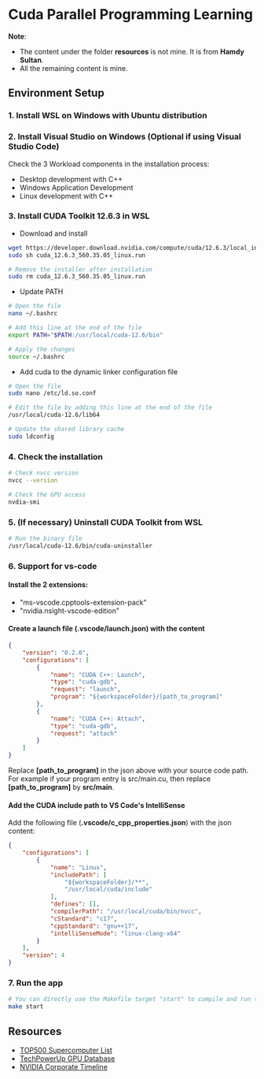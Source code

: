 # Cuda Parallel Programming Learning

**Note**: 
- The content under the folder **resources** is not mine. It is from **Hamdy Sultan**.
- All the remaining content is mine.

## Environment Setup

### 1. Install WSL on Windows with Ubuntu distribution

### 2. Install Visual Studio on Windows (Optional if using Visual Studio Code)
Check the 3 Workload components in the installation process:
- Desktop development with C++
- Windows Application Development
- Linux development with C++

### 3. Install CUDA Toolkit 12.6.3 in WSL

- Download and install
```bash
wget https://developer.download.nvidia.com/compute/cuda/12.6.3/local_installers/cuda_12.6.3_560.35.05_linux.run
sudo sh cuda_12.6.3_560.35.05_linux.run
```
```bash
# Remove the installer after installation
sudo rm cuda_12.6.3_560.35.05_linux.run
```

- Update PATH
```bash
# Open the file
nano ~/.bashrc
```
```bash
# Add this line at the end of the file
export PATH="$PATH:/usr/local/cuda-12.6/bin"
```
```bash
# Apply the changes
source ~/.bashrc
```

- Add cuda to the dynamic linker configuration file
```bash
# Open the file
sudo nano /etc/ld.so.conf
```
```bash
# Edit the file by adding this line at the end of the file
/usr/local/cuda-12.6/lib64
```
```bash
# Update the shared library cache
sudo ldconfig
```

### 4. Check the installation
```bash
# Check nvcc version
nvcc --version
```
```bash
# Check the GPU access
nvdia-smi
```

### 5. (If necessary) Uninstall CUDA Toolkit from WSL
```bash
# Run the binary file
/usr/local/cuda-12.6/bin/cuda-uninstaller
```

### 6. Support for vs-code

#### Install the 2 extensions:
- "ms-vscode.cpptools-extension-pack"
- "nvidia.nsight-vscode-edition"

#### Create a launch file (**.vscode/launch.json**) with the content
```json
{
    "version": "0.2.0",
    "configurations": [
        {
            "name": "CUDA C++: Launch",
            "type": "cuda-gdb",
            "request": "launch",
            "program": "${workspaceFolder}/[path_to_program]"
        },
        {
            "name": "CUDA C++: Attach",
            "type": "cuda-gdb",
            "request": "attach"
        }
    ]
}
```
Replace **[path_to_program]** in the json above with your source code path. For example if your program entry is src/main.cu, then replace **[path_to_program]** by **src/main**.

#### Add the CUDA include path to VS Code's IntelliSense
Add the following file (**.vscode/c_cpp_properties.json**) with the json content:
```json
{
    "configurations": [
        {
            "name": "Linux",
            "includePath": [
                "${workspaceFolder}/**",
                "/usr/local/cuda/include"
            ],
            "defines": [],
            "compilerPath": "/usr/local/cuda/bin/nvcc",
            "cStandard": "c17",
            "cppStandard": "gnu++17",
            "intelliSenseMode": "linux-clang-x64"
        }
    ],
    "version": 4
} 
```

### 7. Run the app
```bash
# You can directly use the Makefile target "start" to compile and run the app
make start
```

## Resources
- [TOP500 Supercomputer List](https://www.top500.org/lists/top500/)
- [TechPowerUp GPU Database](https://www.techpowerup.com/gpu-specs)
- [NVIDIA Corporate Timeline](https://www.nvidia.com/en-us/about-nvidia/corporate-timeline/)
